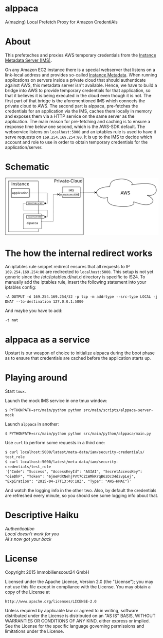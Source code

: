 # alppaca
A(mazing) Local Prefetch Proxy for Amazon CredentiAls

# About

This prefeteches and proxies AWS temporary credentials from the [Instance
Metadata Server
(IMS)](https://github.com/ImmobilienScout24/aws-instance-metadata-server).

On any Amazon EC2 instance there is a special webserver that listens on a
link-local address and provides so-called [Instance
Metadata](http://docs.aws.amazon.com/AWSEC2/latest/UserGuide/ec2-instance-metadata.html).
When running applications on servers inside a private cloud that should
authenticate against AWS, this metadata server isn't available. Hence, we have
to build a bridge into AWS to provide temporary credentials for that
application, so that it believes it is being executed in the cloud even though
it is not. The first part of that bridge is the aforementioned IMS which
connects the private cloud to AWS. The second part is alppaca, pre-fetches the
credentials for an application via the IMS, caches them locally in memory and
exposes them via a HTTP service on the same server as the application. The main
reason for pre-fetching and caching is to ensure a response time below one
second, which is the AWS-SDK default. The webservice listens on
`localhost:5000` and an iptables rule is used to have it serve requests on
`169.254.169.254:80`. It is up to the IMS to decide which account and role to
use in order to obtain temporary credentials for the application/server.

# Schematic

![schematic](schematic.png "Schematic")

# The how the internal redirect works

An iptables rule snippet redirect ensures that all requests to IP
`169.254.169.254:80` are redirected to `localhost:5000`.  This setup is not yet
generic since the /etc/iptables.d/nat.d directory is specific to IS24.  To
manually add the iptables rule, insert the following statement into your
iptables config:

```
-A OUTPUT -d 169.254.169.254/32 -p tcp -m addrtype --src-type LOCAL -j DNAT --to-destination 127.0.0.1:5000
```

And maybe you have to add:

```
-t nat
```

# alppaca as a service

Upstart is our weapon of choice to initialize alppaca during the boot phase as
to ensure that credentials are cached before the application starts up.


# Playing around

Start ``tmux``.

Launch the mock IMS service in one tmux window:

```
$ PYTHONPATH=src/main/python python src/main/scripts/alppaca-server-mock
```

Launch ``alppaca`` in another:

```
$ PYTHONPATH=src/main/python python src/main/python/alppaca/main.py
```

Use ``curl`` to perform some requests in a third one:

```
$ curl localhost:5000/latest/meta-data/iam/security-credentials/
test_role
$ curl localhost:5000/latest/meta-data/iam/security-credentials/test_role
'{"Code": "Success", "AccessKeyId": "ASIAI", "SecretAccessKey": "oieDhF", "Token": "6jmePdXNehjPVt7CZ1WMkKrqB6zDc34d2vpLej", "Expiration": "2015-04-17T13:40:18Z", "Type": "AWS-HMAC"}'
```

And watch the logging info in the other two. Also, by default the credentials
are refreshed every minute, so you should see some logging info about that.

# Descriptive Haiku

_Authentication_<br />
_Local doesn't work for you_<br />
_Al's now got your back_

# License

Copyright 2015 Immobilienscout24 GmbH

Licensed under the Apache License, Version 2.0 (the "License");
you may not use this file except in compliance with the License.
You may obtain a copy of the License at

    http://www.apache.org/licenses/LICENSE-2.0

Unless required by applicable law or agreed to in writing, software
distributed under the License is distributed on an "AS IS" BASIS,
WITHOUT WARRANTIES OR CONDITIONS OF ANY KIND, either express or implied.
See the License for the specific language governing permissions and
limitations under the License.

